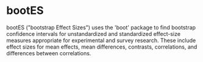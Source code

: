 bootES
======

bootES ("bootstrap Effect Sizes") uses the 'boot' package to find bootstrap confidence intervals for unstandardized and standardized effect-size measures appropriate for experimental and survey research. These include effect sizes for mean effects, mean differences, contrasts, correlations, and differences between correlations.

